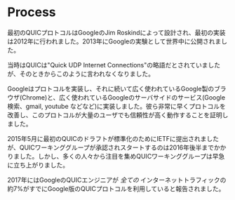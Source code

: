 # Process

最初のQUICプロトコルはGoogleのJim Roskindによって設計され、最初の実装は2012年に行われました。2013年にGoogleの実験として世界中に公開されました。

当時はQUICは"Quick UDP Internet Connections"の略語だとされていましたが、そのときからこのように言われなくなりました。

Googleはプロトコルを実装し、それに続いて広く使われているGoogle製のブラウザ(Chrome)と、広く使われているGoogleのサーバサイドのサービス(Google検索、gmail, youtube などなど)に実装しました。彼ら非常に早くプロトコルを改善し、このプロトコルが大量のユーザでも信頼性が高く動作することを証明しました。


2015年5月に最初のQUICのドラフトが標準化のためにIETFに提出されましたが、QUICワーキンググループが承認されスタートするのは2016年後半までかかりました。しかし、多くの人々から注目を集めQUICワーキンググループは早急に立ち上がりました。

2017年にはGoogleのQUICエンジニアが *全ての* インターネットトラフィックの約7%がすでにGoogle版のQUICプロトコルを利用していると報告されました。